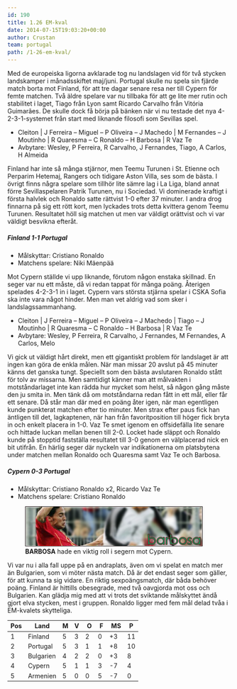 ```yaml
---
id: 190
title: 1.26 EM-kval
date: 2014-07-15T19:03:20+00:00
author: Crustan
team: portugal
path: /1-26-em-kval/
---
```


Med de europeiska ligorna avklarade tog nu landslagen vid för två stycken landskamper i månadsskiftet maj/juni. Portugal skulle nu spela sin fjärde match borta mot Finland, för att tre dagar senare resa ner till Cypern för femte matchen. Två äldre spelare var nu tillbaka för att ge lite mer rutin och stabilitet i laget, Tiago från Lyon samt Ricardo Carvalho från Vitória Guimarães. De skulle dock få börja på bänken när vi nu testade det nya 4-2-3-1-systemet från start med liknande filosofi som Sevillas spel.

- Cleiton | J Ferreira – Miguel – P Oliveira – J Machedo | M Fernandes – J Moutinho | R Quaresma – C Ronaldo – H Barbosa | R Vaz Te
- Avbytare: Wesley, P Ferreira, R Carvalho, J Fernandes, Tiago, A Carlos, H Almeida

Finland har inte så många stjärnor, men Teemu Turunen i St. Etienne och Perparim Hetemaj, Rangers och tidigare Aston Villa, ses som de bästa. I övrigt finns några spelare som tillhör lite sämre lag i La Liga, bland annat förre Sevillaspelaren Patrik Turunen, nu i Sociedad. Vi dominerade kraftigt i första halvlek och Ronaldo satte rättvist 1-0 efter 37 minuter. I andra drog finnarna på sig ett rött kort, men lyckades trots detta kvittera genom Teemu Turunen. Resultatet höll sig matchen ut men var väldigt orättvist och vi var väldigt besvikna efteråt.

##### Finland 1-1 Portugal

- Målskyttar: Cristiano Ronaldo
- Matchens spelare: Niki Mäenpää

Mot Cypern ställde vi upp liknande, förutom någon enstaka skillnad. En seger var nu ett måste, då vi redan tappat för många poäng. Återigen spelades 4-2-3-1 in i laget. Cypern vars största stjärna spelar i CSKA Sofia ska inte vara något hinder. Men man vet aldrig vad som sker i landslagssammanhang.

- Cleiton | J Ferreira – Miguel – P Oliveira – J Machedo | Tiago – J Moutinho | R Quaresma – C Ronaldo – H Barbosa | R Vaz Te
- Avbytare: Wesley, P Ferreira, R Carvalho, J Fernandes, M Fernandes, A Carlos, Melo

Vi gick ut väldigt hårt direkt, men ett gigantiskt problem för landslaget är att ingen kan göra de enkla målen. När man missar 20 avslut på 45 minuter känns det ganska tungt. Speciellt som den bästa avslutaren Ronaldo stått för tolv av missarna. Men samtidigt känner man att målvakten i motståndarlaget inte kan rädda hur mycket som helst, så någon gång måste den ju smita in. Men tänk då om motståndarna redan fått in ett mål, eller får ett senare. Då står man där med en poäng åter igen, när man egentligen kunde punkterat matchen efter tio minuter. Men strax efter paus fick han äntligen till det, lagkaptenen, när han från favoritposition till höger fick bryta in och enkelt placera in 1-0. Vaz Te smet igenom en offsidefälla lite senare och hittade luckan mellan benen till 2-0. Locket hade släppt och Ronaldo kunde på stopptid fastställa resultatet till 3-0 genom en välplacerad nick en bit utifrån. En härlig seger där nyckeln var indikationerna om platsbytena under matchen mellan Ronaldo och Quaresma samt Vaz Te och Barbosa.

##### Cypern 0-3 Portugal

- Målskyttar: Cristiano Ronaldo x2, Ricardo Vaz Te
- Matchens spelare: Cristiano Ronaldo

<figure>
  <img src="../images/barbosa.png" alt="barbosa"  />
  <figcaption><strong>BARBOSA</strong> hade en viktig roll i segern mot Cypern.</figcaption>
</figure>

Vi var nu i alla fall uppe på en andraplats, även om vi spelat en match mer än Bulgarien, som vi möter nästa match. Då är det endast seger som gäller, för att kunna ta sig vidare. En riktig sexpoängsmatch, där båda behöver poäng. Finland är hittills obesegrade, med två oavgjorda mot oss och Bulgarien. Kan glädja mig med att vi trots det sviktande målskyttet ändå gjort elva stycken, mest i gruppen. Ronaldo ligger med fem mål delad tvåa i EM-kvalets skytteliga.

| Pos | Land      | M   | V   |  O  |  F  |  MS | P   |
| --- | --------- | --- | --- | --- | --- | --- | --- |
| 1   | Finland   | 5   | 3   | 2   | 0   | +3  | 11  |
| 2   | Portugal  | 5   | 3   | 1   | 1   | +8  | 10  |
| 3   | Bulgarien | 4   | 2   | 2   | 0   | +3  | 8   |
| 4   | Cypern    | 5   | 1   | 1   | 3   | -7  | 4   |
| 5   | Armenien  | 5   | 0   | 0   | 5   | -7  | 0   |
